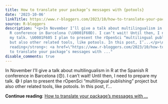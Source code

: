 ```yaml
---
title: How to translate your package’s messages with {potools}
date: '2023-10-06'
linkTitle: https://www.r-bloggers.com/2023/10/how-to-translate-your-packages-messages-with-potools/
source: R-bloggers
description: "<p>In November I’ll give a talk about multilingualism in R at the Spanish
  R conference in Barcelona (\U0001F60D). I can’t wait! Until then, I need to prepare
  my talk. \U0001F605 I plan to present the rOpenSci “multilingual publishing” project
  but also other related tools, like potools. In this post, I’...</p>\n<strong>Continue
  reading</strong>: <a href=\"https://www.r-bloggers.com/2023/10/how-to-translate-your-packages-messages-with-potools/\">How
  to translate your package’s messages with ..."
disable_comments: true
---
```

<p>In November I’ll give a talk about multilingualism in R at the Spanish R conference in Barcelona (😍). I can’t wait! Until then, I need to prepare my talk. 😅 I plan to present the rOpenSci “multilingual publishing” project but also other related tools, like potools. In this post, I’...</p>
<strong>Continue reading</strong>: <a href="https://www.r-bloggers.com/2023/10/how-to-translate-your-packages-messages-with-potools/">How to translate your package’s messages with ...